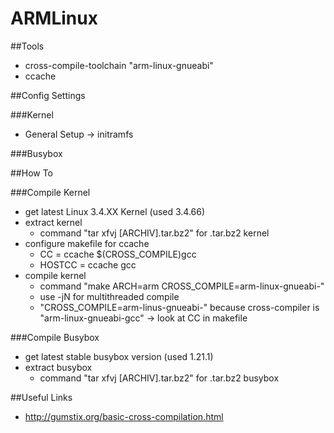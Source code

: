ARMLinux
========

##Tools

* cross-compile-toolchain "arm-linux-gnueabi"
* ccache

##Config Settings

###Kernel

* General Setup -> initramfs

###Busybox


##How To

###Compile Kernel

* get latest Linux 3.4.XX Kernel (used 3.4.66)
* extract kernel 
  * command "tar xfvj [ARCHIV].tar.bz2" for .tar.bz2 kernel
* configure makefile for ccache 
  * CC = ccache $(CROSS_COMPILE)gcc
  * HOSTCC = ccache gcc
* compile kernel
  * command "make ARCH=arm CROSS_COMPILE=arm-linux-gnueabi-"
  * use -jN for multithreaded compile
  * "CROSS_COMPILE=arm-linus-gnueabi-" because cross-compiler is "arm-linux-gnueabi-gcc" -> look at CC in makefile

###Compile Busybox

* get latest stable busybox version (used 1.21.1)
* extract busybox
  * command "tar xfvj [ARCHIV].tar.bz2" for .tar.bz2 busybox

##Useful Links

* http://gumstix.org/basic-cross-compilation.html
